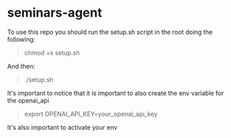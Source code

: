 # seminars-agent


To use this repo you should run the setup.sh script in the root doing the following: 

> chmod +x setup.sh

And then:

> ./setup.sh

It's important to notice that it is important to also create the env variable for the openai_api

> export OPENAI_API_KEY=your_openai_api_key

It's also important to activate your env

